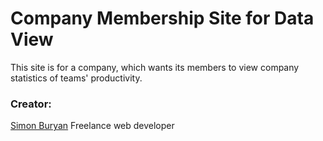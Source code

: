 # Company Membership Site for Data View

This site is for a company, which wants its members to view company statistics of teams' productivity.



### Creator:

[Simon Buryan](http://www.simonburyan.cz/port/)
Freelance web developer